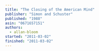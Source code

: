 ```yaml
---
title: "The Closing of the American Mind"
publisher: "Simon and Schuster"
published: "1988"
asin: "0671657151"
authors:
  - allan-bloom
started: "2011-03-02"
finished: "2011-03-02"
---
```

